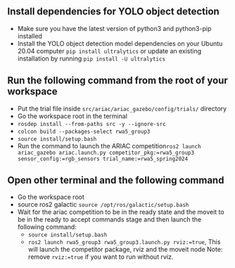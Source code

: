## Install dependencies for YOLO object detection
- Make sure you have the latest version of python3 and python3-pip installed
- Install the YOLO object detection model dependencies on your Ubuntu 20.04 computer ```pip install ultralytics``` or update an existing installation by running ```pip install -U ultralytics```

## Run the following command from the root of your workspace
- Put the trial file inside ```src/ariac/ariac_gazebo/config/trials/``` directory
- Go the workspace root in the terminal
- ```rosdep install --from-paths src -y --ignore-src```
- ```colcon build --packages-select rwa5_group3```
- ```source install/setup.bash```
- Run the command to launch the ARIAC competition```ros2 launch ariac_gazebo ariac.launch.py competitor_pkg:=rwa5_group3 sensor_config:=rgb_sensors trial_name:=rwa5_spring2024```

## Open other terminal and  the following command 
- Go the workspace root
- source ros2 galactic ```source /opt/ros/galactic/setup.bash```
- Wait for the ariac competition to be in the ready state and the moveit to be in the ready to accept commands stage and then launch the following command:
    - ```source install/setup.bash```
    - ```ros2 launch rwa5_group3 rwa5_group3.launch.py rviz:=true```, This will launch the competitor package, rviz and the moveit node Note: remove `rviz:=true` if you want to run without rviz.